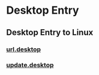 # Desktop Entry
## Desktop Entry to Linux
### [url.desktop](https://github.com/gurraoptimus/desktopentry/blob/main/url.desktop)
### [update.desktop](https://github.com/gurraoptimus/desktopentry/blob/main/update.desktop)
